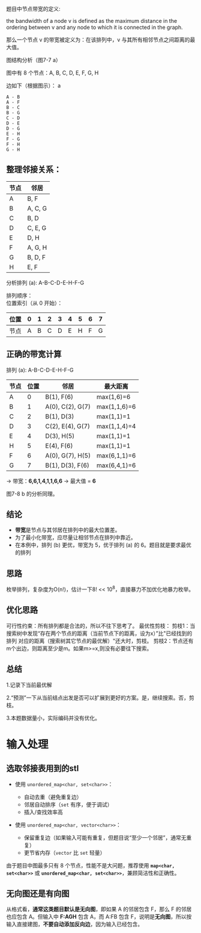 题目中节点带宽的定义:

the bandwidth of a node v is defined as the maximum distance in the ordering between v and any node to which it is connected in the graph.

那么一个节点 v 的带宽被定义为：在该排列中，v 与其所有相邻节点之间距离的最大值。

图结构分析（图7-7 a）

图中有 8 个节点：A, B, C, D, E, F, G, H

边如下（根据图示）：
a
```
A - B
A - F
B - C
B - G
C - D
D - E
D - G
E - H
F - G
F - H
G - H
```

## 整理邻接关系：

| 节点 | 邻居 |
|------|------|
| A    | B, F |
| B    | A, C, G |
| C    | B, D |
| D    | C, E, G |
| E    | D, H |
| F    | A, G, H |
| G    | B, D, F |
| H    | E, F |

分析排列 (a): A-B-C-D-E-H-F-G

排列顺序：  
位置索引（从 0 开始）：

| 位置 | 0 | 1 | 2 | 3 | 4 | 5 | 6 | 7 |
|------|---|---|---|---|---|---|---|---|
| 节点 | A | B | C | D | E | H | F | G |

## 正确的带宽计算

排列 (a): A-B-C-D-E-H-F-G

| 节点 | 位置 | 邻居 | 最大距离 |
|------|------|------|----------|
| A    | 0    | B(1), F(6) | max(1,6)=6 |
| B    | 1    | A(0), C(2), G(7) | max(1,1,6)=6 |
| C    | 2    | B(1), D(3) | max(1,1)=1 |
| D    | 3    | C(2), E(4), G(7) | max(1,1,4)=4 |
| E    | 4    | D(3), H(5) | max(1,1)=1 |
| H    | 5    | E(4), F(6) | max(1,1)=1 |
| F    | 6    | A(0), G(7), H(5) | max(6,1,1)=6 |
| G    | 7    | B(1), D(3), F(6) | max(6,4,1)=6 |

→ 带宽：**6,6,1,4,1,1,6,6** → 最大值 = **6**

图7-8 b 的分析同理。

## 结论

- **带宽**是节点与其邻居在排列中的最大位置差。
- 为了最小化带宽，应尽量让相邻节点在排列中靠近。
- 在本例中，排列 (b) 更优，带宽为 5，优于排列 (a) 的 6。题目就是要求最优的排列

## 思路
枚举排列，复杂度为O(n!)，估计一下8! << $10^8$，直接暴力不加优化地暴力枚举。

## 优化思路
可行性约束：所有排列都是合法的，所以不往下思考了。
最优性剪枝：
剪枝1：当搜索树中发现“存在两个节点的距离（当前节点下的距离，设为x）”比"已经找到的排列 对应的距离（搜索树其它节点的最优解）"还大时，剪枝。
剪枝2：节点还有m个出边，则距离至少是m。如果m>=x,则没有必要往下搜索。

## 总结
1.记录下当前最优解

2.“预测”一下从当前结点出发是否可以扩展到更好的方案。是，继续搜索。否，剪枝。

3.本题数据量小，实际编码并没有优化。

# 输入处理

## 选取邻接表用到的stl
- 使用 `unordered_map<char, set<char>>`：
  - 自动去重（避免重复边）
  - 邻居自动排序（`set` 有序，便于调试）
  - 插入/查找效率高

- 使用 `unordered_map<char, vector<char>>`：
  - 保留重复边（如果输入可能有重复，但题目说“至少一个邻居”，通常无重复）
  - 更节省内存（`vector` 比 `set` 轻量）

由于题目中图最多只有 8 个节点，性能不是大问题，推荐使用 **`map<char, set<char>>`** 或 **`unordered_map<char, set<char>>`**，兼顾简洁性和正确性。

## 无向图还是有向图
从格式看，**通常这类题目默认是无向图**，即如果 A 的邻居包含 F，那么 F 的邻居也应包含 A。但输入中 **F:AGH** 包含 A，而 A:FB 包含 F，说明是**无向图**，所以按输入直接建图，**不要自动添加反向边**，因为输入已经包含。

